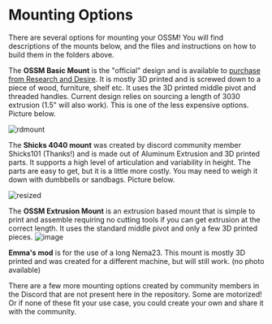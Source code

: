 # Mounting Options

There are several options for mounting your OSSM! You will find descriptions of the mounts below, and the files and instructions on how to build them in the folders above. 

The **OSSM Basic Mount** is the "official" design and is available to [purchase from Research and Desire](https://shop.researchanddesire.com/collections/all/products/ossm-basic-mount). It is mostly 3D printed and is screwed down to a piece of wood, furniture, shelf etc. It uses the 3D printed middle pivot and threaded handles. Current design relies on sourcing a length of 3030 extrusion (1.5" will also work). This is one of the less expensive options. Picture below.

![rdmount](https://github.com/KinkyMakers/OSSM-hardware/assets/12459679/05b721bc-af7e-48a7-a908-666b82f67bcd)


The **Shicks 4040 mount** was created by discord community member Shicks101 (Thanks!) and is made out of Aluminum Extrusion and 3D printed parts. It supports a high level of articulation and variability in height. The parts are easy to get, but it is a little more costly. You may need to weigh it down with dumbbells or sandbags. Picture below.

![resized](https://user-images.githubusercontent.com/131713378/235825532-ac28995a-3756-4b36-93f5-13fcd93b49d7.png)

The **OSSM Extrusion Mount** is an extrusion based mount that is simple to print and assemble requiring no cutting tools if you can get extrusion at the correct length. It uses the standard middle pivot and only a few 3D printed pieces.
![image](https://github.com/KinkyMakers/OSSM-hardware/assets/12459679/3236ce05-3583-4aee-87c7-d720589cdff5)



**Emma's mod** is for the use of a long Nema23. This mount is mostly 3D printed and was created for a different machine, but will still work. (no photo available)  


There are a few more mounting options created by community members in the Discord that are not present here in the repository. Some are motorized! Or if none of these fit your use case, you could create your own and share it with the community.

